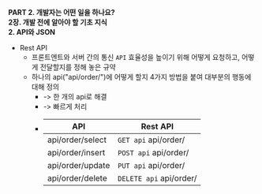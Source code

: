 <b>PART 2. 개발자는 어떤 일을 하나요?</b><br>
<b>2장. 개발 전에 알아야 할 기초 지식</b><br>
<b>2. API와 JSON</b>

- Rest API
    - 프론트엔트와 서버 간의 통신 `API` 효율성을 높이기 위해 어떻게 요청하고, 어떻게 전달할지를 정해 놓은 규약
    - 하나의 api("api/order/")에 어떻게 할지 4가지 방법을 붙여 대부분의 행동에 대해 정의<br>
        - -> 한 개의 api로 해결<br>
        - -> 빠르게 처리<br>
        - |API|Rest API|
            |-|-|
            |api/order/select|`GET api` api/order/|
            |api/order/insert|`POST api` api/order/|
            |api/order/update|`PUT api` api/order/|
            |api/order/delete|`DELETE api` api/order/|
